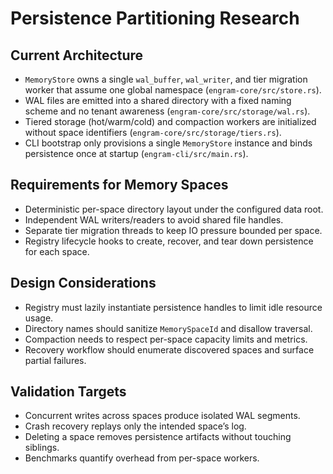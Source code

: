 # Persistence Partitioning Research

## Current Architecture
- `MemoryStore` owns a single `wal_buffer`, `wal_writer`, and tier migration worker that assume one global namespace (`engram-core/src/store.rs`).
- WAL files are emitted into a shared directory with a fixed naming scheme and no tenant awareness (`engram-core/src/storage/wal.rs`).
- Tiered storage (hot/warm/cold) and compaction workers are initialized without space identifiers (`engram-core/src/storage/tiers.rs`).
- CLI bootstrap only provisions a single `MemoryStore` instance and binds persistence once at startup (`engram-cli/src/main.rs`).

## Requirements for Memory Spaces
- Deterministic per-space directory layout under the configured data root.
- Independent WAL writers/readers to avoid shared file handles.
- Separate tier migration threads to keep IO pressure bounded per space.
- Registry lifecycle hooks to create, recover, and tear down persistence for each space.

## Design Considerations
- Registry must lazily instantiate persistence handles to limit idle resource usage.
- Directory names should sanitize `MemorySpaceId` and disallow traversal.
- Compaction needs to respect per-space capacity limits and metrics.
- Recovery workflow should enumerate discovered spaces and surface partial failures.

## Validation Targets
- Concurrent writes across spaces produce isolated WAL segments.
- Crash recovery replays only the intended space’s log.
- Deleting a space removes persistence artifacts without touching siblings.
- Benchmarks quantify overhead from per-space workers.
